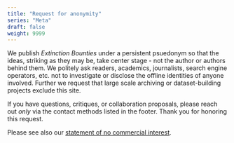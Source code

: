 ```yaml
---
title: "Request for anonymity"
series: "Meta"
draft: false
weight: 9999
---
```


We publish *Extinction Bounties* under a persistent psuedonym so that the ideas,
striking as they may be, take center stage - not the author or authors behind
them. We politely ask readers, academics, journalists, search engine operators,
etc. not to investigate or disclose the offline identities of anyone involved.
Further we request that large scale archiving or dataset-building projects
exclude this site.

If you have questions, critiques, or collaboration proposals, please reach out
*only* via the contact methods listed in the footer. Thank you for honoring
this request.

Please see also our
[statement of no commercial interest](/meta/no-commercial-interest/).
